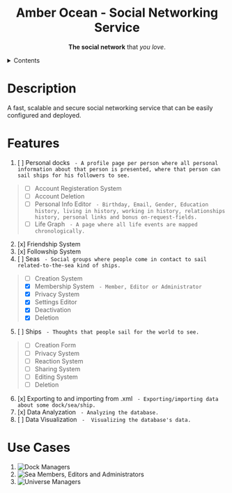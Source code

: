 <p align="center">
  <h1 align="center"> Amber Ocean - Social Networking Service </h1>
</p>

<p align="center">
  <b>The social network</b> that <i>you love</i>.
</p>

<details>
 <summary>Contents</summary>

 - [Description](#description)
 - [Features](#features)
 - [Use Cases](#use-cases)
</details>

# Description
A fast, scalable and secure social networking service that can be easily configured and deployed.

# Features
1. [ ] Personal docks ` - A profile page per person where all personal information about that person is presented, where that person can sail ships for his followers to see.`
> - [ ] Account Registeration System
> - [ ] Account Deletion
> - [ ] Personal Info Editor ` - Birthday, Email, Gender, Education history, living in history, working in history, relationships history, personal links and bonus on-request-fields.`
> - [ ] Life Graph ` - A page where all life events are mapped chronologically.`
2. [x] Friendship System
3. [x] Followship System
4. [ ] Seas ` - Social groups where people come in contact to sail related-to-the-sea kind of ships.`
> - [ ] Creation System
> - [x] Membership System ` - Member, Editor or Administrator`
> - [x] Privacy System
> - [x] Settings Editor
> - [x] Deactivation
> - [x] Deletion
5. [ ] Ships ` - Thoughts that people sail for the world to see.`
> - [ ] Creation Form
> - [ ] Privacy System
> - [ ] Reaction System
> - [ ] Sharing System
> - [ ] Editing System
> - [ ] Deletion
6. [x] Exporting to and importing from .xml ` - Exporting/importing data about some dock/sea/ship.`
7. [x] Data Analyzation ` - Analyzing the database.`
8. [ ] Data Visualization ` -  Visualizing the database's data.`

# Use Cases
1. ![Dock Managers](use-cases/dock-use-case.png?raw=true)
2. ![Sea Members, Editors and Administrators](use-cases/sea-use-case.png?raw=true)
3. ![Universe Managers](use-cases/universe-use-case.png?raw=true)
